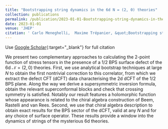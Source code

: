 ```yaml
---
title: "Bootstrapping string dynamics in the 6d N = (2, 0) theories"
collection: publications
permalink: /publication/2023-01-01-Bootstrapping-string-dynamics-in-the-6d-ensuremathmathcalN-2-0-theories
date: 2023-01-01
venue: 'JHEP'
citation: ' Carlo Meneghelli,  Maxime Trépanier, &quot;Bootstrapping string dynamics in the 6d N = (2, 0) theories.&quot; JHEP, 2023.'
---
```


Use [Google Scholar](https://scholar.google.com/scholar?q=Bootstrapping+string+dynamics+in+the+6d+N+=+(2,+0)+theories){:target="_blank"} for full citation

We present two complementary approaches to calculating the 2-point function of
stress tensors in the presence of a 1/2 BPS surface defect of the 6d
$\mathcal{N} = (2,0)$ theories. First, we use analytical bootstrap techniques at large
$N$ to obtain the first nontrivial correction to this correlator, from which
we extract the defect CFT (dCFT) data characterising the 2d dCFT of the 1/2
BPS plane. Along the way we derive a supersymmetric inversion formula, obtain
the relevant superconformal blocks and check that crossing symmetry is
satisfied. Notably our result features a holomorphic function whose appearance
is related to the chiral algebra construction of Beem, Rastelli and van Rees.
Second, we use that chiral algebra description to obtain exact results for the
BPS sector of the dCFT, valid at any $N$ and for any choice of surface
operator. These results provide a window into the dynamics of strings of the
mysterious 6d theories.

